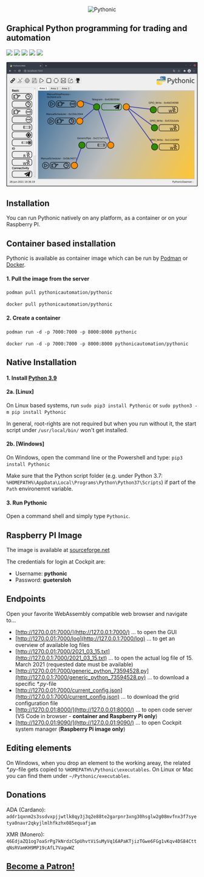 <p align="center"><img src="https://github.com/hANSIc99/Pythonic/blob/dev/src/Pythonic/public_html/static/horizontal.png" alt="Pythonic" height="120px"></p>

## Graphical Python programming for trading and automation

[<img src="https://img.shields.io/pypi/l/Pythonic.svg">](https://github.com/hANSIc99/Pythonic)
[<img src="https://img.shields.io/pypi/pyversions/Pythonic.svg">](https://pypi.org/project/Pythonic/)
[<img src="https://img.shields.io/pypi/format/Pythonic.svg">](https://pypi.org/project/Pythonic/)
[<img src="https://img.shields.io/github/last-commit/hANSIc99/Pythonic.svg">](https://github.com/hANSIc99/Pythonic)
[<img src="https://img.shields.io/badge/platform-Windows%20Linux%20Mac-blueviolet.svg">](https://github.com/hANSIc99/Pythonic)


<p align="center"><img src="screenshots/screenshot-7.PNG" alt="Pythonic" "></p>


## Installation 

You can run Pythonic natively on any platform, as a container or on your Raspberry PI.

## Container based installation

Pythonic is available as container image which can be run by [Podman](https://podman.io/) or [Docker](https://www.docker.com/).

#### 1. Pull the image from the server

`podman pull pythonicautomation/pythonic`

`docker pull pythonicautomation/pythonic`

#### 2. Create a container

`podman run -d -p 7000:7000 -p 8000:8000 pythonic`

`docker run -d -p 7000:7000 -p 8000:8000 pythonicautomation/pythonic`

## Native Installation

#### 1. Install [Python 3.9](https://www.python.org/)

#### 2a. [Linux]

On Linux based systems,
run `sudo pip3 install Pythonic`
or `sudo python3 -m pip install Pythonic`

In general, root-rights are not required but when you run without it, the start script under
`/usr/local/bin/` won't get installed.

#### 2b. [Windows]

On Windows, open the command line or the Powershell and type:
`pip3 install Pythonic`

Make sure that the Python script folder (e.g. under Python 3.7: `%HOMEPATH%\AppData\Local\Programs\Python\Python37\Scripts`)
if part of the `Path` environemnt variable.

#### 3. Run Pythonic

Open a command shell and simply type `Pythonic`.

 
## Raspberry PI Image
  
The image is available at [sourceforge.net](https://sourceforge.net/projects/pythonicrpi/)

The credentials for login at Cockpit are:

- Username: **pythonic**
- Password: **guetersloh**

## Endpoints

Open your favorite WebAssembly compatible web browser and navigate to...


- [http://1270.0.01:7000/](http://127.0.0.1:7000/) ... to open the GUI
- [http://1270.0.01:7000/log](http://127.0.0.1:7000/log) ... to get an overview of available log files
- [http://1270.0.01:7000/2021_03_15.txt](http://127.0.0.1:7000/2021_03_15.txt) ... to open the actual log file of 15. March 2021 (requested date must be available)
- [http://1270.0.01:7000/generic_python_73594528.py](http://127.0.0.1:7000/generic_python_73594528.py) ... to download a specific *\*.py*-file
- [http://1270.0.01:7000/current_config.json](http://127.0.0.1:7000/current_config.json) ... to download the grid configuration file
- [http://1270.0.01:8000/](http://127.0.0.01:8000/) ... to open code server (VS Code in browser - **container and Raspberry Pi only**)
- [http://1270.0.01:9090/](http://127.0.0.01:9090/) ... to open Cockpit system manager (**Raspberry Pi image only**)


## Editing elements

On Windows, when you drop an element to the working areay, the related *\*.py*-file gets copied
to `%HOMEPATH%\Pythonic\executables`. On Linux or Mac you can find them under `~/Pythonic/executables`.

## Donations
 
ADA (Cardano): `addr1qxnm2s3ssdvxpjjwtlk8qy3j3q2e88te2garpnr3xng30hsglw2g08mvfnx3f7syetya0navr2qkyjlmlhfkzhx085equafjam`

XMR (Monero): `46EdjaZQ1og7oaSrPg7kNrdzCSpUhvtViSuMyVq16APaKTjizTGwe6FGg1vKqv4DS84CttqNsRVamKH9MP19cAfL7VagwWZ`

## [Become a Patron!](https://www.patreon.com/pythonicautomation?fan_landing=true)
